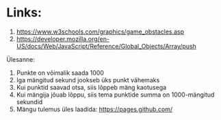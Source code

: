 # Links: 

1. https://www.w3schools.com/graphics/game_obstacles.asp
2. https://developer.mozilla.org/en-US/docs/Web/JavaScript/Reference/Global_Objects/Array/push

Ülesanne:
1. Punkte on võimalik saada 1000
2. Iga mängitud sekund jookseb üks punkt vähemaks
3. Kui punktid saavad otsa, siis lõppeb mäng kaotusega
4. Kui mängija jõuab lõppu, siis tema punktide summa on 1000-mängitud sekundid
5. Mängu tulemus üles laadida: https://pages.github.com/